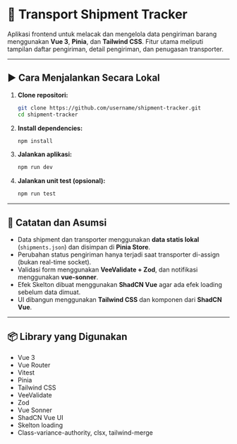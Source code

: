 # 🚚 Transport Shipment Tracker

Aplikasi frontend untuk melacak dan mengelola data pengiriman barang menggunakan **Vue 3**, **Pinia**, dan **Tailwind CSS**. Fitur utama meliputi tampilan daftar pengiriman, detail pengiriman, dan penugasan transporter.

---

## ▶️ Cara Menjalankan Secara Lokal

1. **Clone repositori:**

   ```bash
   git clone https://github.com/username/shipment-tracker.git
   cd shipment-tracker
   ```

2. **Install dependencies:**

   ```bash
   npm install
   ```

3. **Jalankan aplikasi:**

   ```bash
   npm run dev
   ```

4. **Jalankan unit test (opsional):**

   ```bash
   npm run test
   ```

---

## 📌 Catatan dan Asumsi

- Data shipment dan transporter menggunakan **data statis lokal** (`shipments.json`) dan disimpan di **Pinia Store**.
- Perubahan status pengiriman hanya terjadi saat transporter di-assign (bukan real-time socket).
- Validasi form menggunakan **VeeValidate + Zod**, dan notifikasi menggunakan **vue-sonner**.
- Efek Skelton dibuat menggunakan **ShadCN Vue** agar ada efek loading sebelum data dimuat.
- UI dibangun menggunakan **Tailwind CSS** dan komponen dari **ShadCN Vue**.

---

## 📦 Library yang Digunakan

- Vue 3
- Vue Router
- Vitest
- Pinia
- Tailwind CSS
- VeeValidate
- Zod
- Vue Sonner
- ShadCN Vue UI
- Skelton loading
- Class-variance-authority, clsx, tailwind-merge

